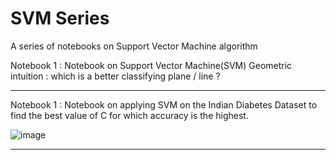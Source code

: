 # SVM Series
A series of notebooks on Support Vector Machine algorithm

Notebook 1 : Notebook on Support Vector Machine(SVM) Geometric intuition : which is a better classifying plane / line ?
___________________________________________________________________________________________________________________________________________________________________________________

Notebook 1 : Notebook on applying SVM on the Indian Diabetes Dataset to find the best value of C for which accuracy is the highest.

![image](https://user-images.githubusercontent.com/49288068/87575194-2a73c380-c6ed-11ea-9175-30cd0da18306.png)
___________________________________________________________________________________________________________________________________________________________________________________
